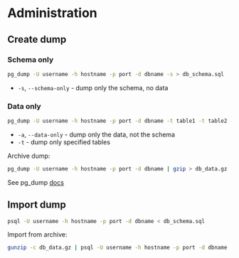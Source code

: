 # Administration

## Create dump

### Schema only

```bash
pg_dump -U username -h hostname -p port -d dbname -s > db_schema.sql
```

- `-s`, `--schema-only` - dump only the schema, no data

### Data only

```bash
pg_dump -U username -h hostname -p port -d dbname -t table1 -t table2 -a > db_data.sql
```

- `-a`, `--data-only` - dump only the data, not the schema
- `-t` - dump only specified tables

Archive dump:

```bash
pg_dump -U username -h hostname -p port -d dbname | gzip > db_data.gz
```

See pg_dump [docs](https://www.postgresql.org/docs/current/app-pgdump.html)

## Import dump

```bash
psql -U username -h hostname -p port -d dbname < db_schema.sql
```

Import from archive:

```bash
gunzip -c db_data.gz | psql -U username -h hostname -p port -d dbname
```
